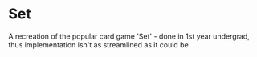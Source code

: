 # Set
A recreation of the popular card game 'Set' - done in 1st year undergrad, thus implementation isn't as streamlined as it could be
